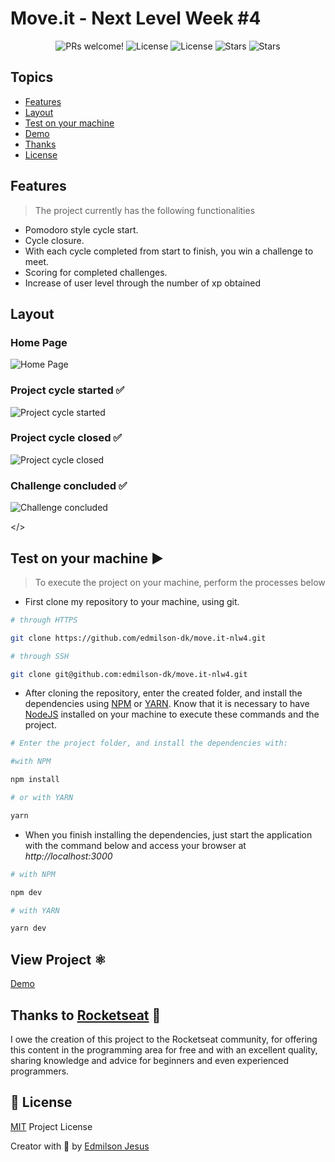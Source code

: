# Move.it - Next Level Week #4

<p align="center">
  <img src="https://img.shields.io/static/v1?label=Move.it&message=Welcome&color=FFFFFF&labelColor=5965f0" alt="PRs welcome!" />
  <img alt="License" src="https://img.shields.io/static/v1?label=version&message=1.0&color=FFFFFF&labelColor=5965f0">
  <img alt="License" src="https://img.shields.io/static/v1?label=license&message=MIT&color=FFFFFF&labelColor=5965f0">
  <img alt="Stars" src="https://img.shields.io/github/stars/edmilson-dk/move.it-nlw4?color=FFFFFF&labelColor=5965f0">
  <img alt="Stars" src="https://img.shields.io/github/languages/count/edmilson-dk/move.it-nlw4?color=FFFFFF&labelColor=5965f0">
</p>

## Topics

- [Features](#features)
- [Layout](#layout)
- [Test on your machine](#test_project)
- [Demo](#demo)
- [Thanks](#thanks)
- [License](#license)

<a id="features"></a>
## Features

> The project currently has the following functionalities

- Pomodoro style cycle start.
- Cycle closure.
- With each cycle completed from start to finish, you win a challenge to meet.
- Scoring for completed challenges.
- Increase of user level through the number of xp obtained

<a id="layout"></a>
## Layout 

### Home Page 

![Home Page](https://tlgur.com/d/GdBq7mM4)

### Project cycle started ✅

![Project cycle started](https://tlgur.com/d/4x7LvA9g)

### Project cycle closed ✅

![Project cycle closed](https://tlgur.com/d/g50bORLG)

### Challenge concluded ✅

![Challenge concluded](https://tlgur.com/d/8ekWVZlg)

<a id="test_project"></>
## Test on your machine ▶️

> To execute the project on your machine, perform the processes below

- First clone my repository to your machine, using git.

```sh
# through HTTPS

git clone https://github.com/edmilson-dk/move.it-nlw4.git

# through SSH

git clone git@github.com:edmilson-dk/move.it-nlw4.git
```

- After cloning the repository, enter the created folder, and install the dependencies using [NPM](https://www.npmjs.com/) or [YARN](https://yarnpkg.com/). Know that it is necessary to have [NodeJS](https://nodejs.org/en/) installed on your machine to execute these commands and the project.

 ```sh
# Enter the project folder, and install the dependencies with:

#with NPM

npm install

# or with YARN

yarn
 ```

- When you finish installing the dependencies, just start the application with the command below and access your browser at _http://localhost:3000_

 ```sh
# with NPM

npm dev

# with YARN

yarn dev
 ```

<a id="demo"></a>
## View Project ⚛

[Demo](https://move-it-nlw4-edmilson-dk.vercel.app/)

<a id="thanks"></a>
## Thanks to [Rocketseat](https://rocketseat.com.br/) 💜

I owe the creation of this project to the Rocketseat community, for offering this content in the programming area for free and with an excellent quality, sharing knowledge and advice for beginners and even experienced programmers.

<a id="license"></a>
## 🤝 License

[MIT](https://github.com/edmilson-dk/move.it-nlw4/blob/main/LICENSE) Project License

Creator with 💙 by [Edmilson Jesus](https://www.linkedin.com/in/edmilson-jesus-4128711b5)
